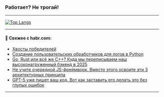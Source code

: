### Работает? Не трогай!

---
<!--
#### 🛠️ Technical stack:

![Java](https://img.shields.io/badge/Java-informational?logo=Oracle&style=flat&logoColor=white&color=FF4500)
![Kotlin](https://img.shields.io/badge/Kotlin-informational?logo=Kotlin&style=flat&logoColor=white&color=774D97)
![TS](https://img.shields.io/badge/TypeScript-informational?logo=typeScript&style=flat&logoColor=black&color=017acc)
![Python](https://img.shields.io/badge/Python-informational?logo=Python&style=flat&logoColor=black&color=ffdd54) <br>
![Spring](https://img.shields.io/badge/Spring-informational?logo=Spring&style=flat&logoColor=white&color=6DB33F) 
![SpringBoot](https://img.shields.io/badge/SpringBoot-informational?logo=SpringBoot&style=flat&logoColor=white&color=6DB33F)
![Nest](https://img.shields.io/badge/NestJS-informational?logo=NestJS&style=flat&logoColor=white&color=E0234E) 
![NodeJS](https://img.shields.io/badge/NodeJS-informational?logo=node.js&style=flat&logoColor=white&color=70A760)<br>
![PostgreSQL](https://img.shields.io/badge/PostgreSQL-informational?logo=PostgreSQL&style=flat&logoColor=white&color=DAA520)
![MongoDB](https://img.shields.io/badge/MongoDB-informational?logo=MongoDB&style=flat&logoColor=white&color=870000)
![Apache](https://img.shields.io/badge/Apache-informational?logo=apache&style=flat&logoColor=white&color=f74e28)

___ 
-->

<!--- #### 🛠️ : --->

[![Top Langs](https://github-readme-stats-82jvfl3w3-advtsettinggmailcoms-projects.vercel.app/api/top-langs/?username=zloylis&langs_count=10&hide_title=true&title_color=e6edf3&size_weight=0.5&count_weight=0.5&layout=compact&hide_progress=true&hide_border=true&theme=dracula&hide=css,makefile,cmake)](https://github.com/zloylis)

<!---


####  :octocat:&nbsp;&nbsp; Статистика:

![GitHub stats](https://github-readme-stats-u2qms2cxw-advtsettinggmailcoms-projects.vercel.app/api?username=zloylis&show_icons=true&hide_border=true&theme=dracula&title_color=e6edf3&include_all_commits=true&count_private=true&hide_rank=false&hide_title=true&rank_icon=github)
-->
---

#### 💬 Свежее с habr.com:

<!-- BLOG-POST-LIST:START -->
- [Хвосты победителей](https://habr.com/ru/articles/953396/?utm_source=habrahabr&utm_medium=rss&utm_campaign=953396)
- [Создание пользовательских обработчиков для логов в Python](https://habr.com/ru/articles/953366/?utm_source=habrahabr&utm_medium=rss&utm_campaign=953366)
- [Go, Rust или всё же C++? Куда мы переписываем наш высоконагруженный бэкенд в 2025](https://habr.com/ru/articles/953364/?utm_source=habrahabr&utm_medium=rss&utm_campaign=953364)
- [Не учите очередной JS-фреймворк. Вместо этого освоите эти 3 архитектурных принципа](https://habr.com/ru/articles/953362/?utm_source=habrahabr&utm_medium=rss&utm_campaign=953362)
- [GPT-5 уже пишет ваш код. Вот как заставить его делать это без глупых ошибок](https://habr.com/ru/articles/953356/?utm_source=habrahabr&utm_medium=rss&utm_campaign=953356)
<!-- BLOG-POST-LIST:END -->

---
